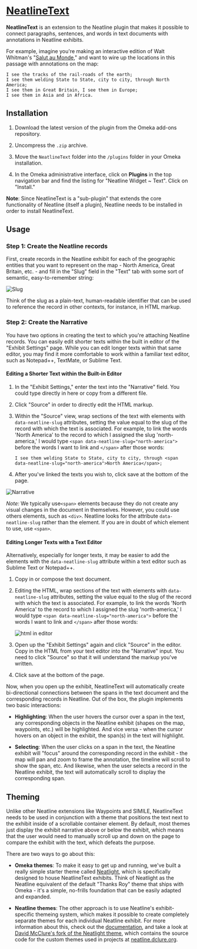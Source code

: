 # [NeatlineText][plugin]

**NeatlineText** is an extension to the Neatline plugin that makes it possible to connect paragraphs, sentences, and words in text documents with annotations in Neatline exhibits.

For example, imagine you're making an interactive edition of Walt Whitman's "[Salut au Monde][salut-au-monde]," and want to wire up the locations in this passage with annotations on the map:

```
I see the tracks of the rail-roads of the earth;
I see them welding State to State, city to city, through North America;
I see them in Great Britain, I see them in Europe;
I see them in Asia and in Africa.
```

## Installation

  1. Download the latest version of the plugin from the Omeka add-ons repository.

  1. Uncompress the `.zip` archive.

  1. Move the `NeatlineText` folder into the `/plugins` folder in your Omeka installation.

  1. In the Omeka administrative interface, click on **Plugins** in the top navigation bar and find the listing for "Neatline Widget ~ Text". Click on "Install."

  **Note**: Since NeatlineText is a "sub-plugin" that extends the core functionality of Neatline (itself a plugin), Neatline needs to be installed in order to install NeatlineText.


## Usage

### Step 1: Create the Neatline records

First, create records in the Neatline exhibit for each of the geographic entities that you want to represent on the map - North America, Great Britain, etc. - and fill in the "Slug" field in the "Text" tab with some sort of semantic, easy-to-remember string:

![Slug](http://neatline.org/wp-content/uploads/2014/06/neatlinetext.slug_.jpg)

Think of the slug as a plain-text, human-readable identifier that can be used to reference the record in other contexts, for instance, in HTML markup.

### Step 2: Create the Narrative

You have two options in creating the text to which you're attaching Neatline records. You can easily edit shorter texts within the built in editor of the "Exhibit Settings" page. While you can edit longer texts within that same editor, you may find it more comfortable to work within a familiar text editor, such as Notepad++, TextMate, or Sublime Text.

#### Editing a Shorter Text within the Built-in Editor

1. In the "Exhibit Settings," enter the text into the "Narrative" field. You could type directly in here or copy from a different file.
2. Click "Source" in order to directly edit the HTML markup.
3. Within the "Source" view, wrap sections of the text with elements with `data-neatline-slug` attributes, setting the value equal to the slug of the record with which the text is associated. For example, to link the words 'North America' to the record to which I assigned the slug 'north-america,' I would type `<span data-neatline-slug="north-america">` before the words I want to link and `</span>` after those words:

    ```
    I see them welding State to State, city to city, through <span data-neatline-slug="north-america">North America</span>;
    ```

4. After you've linked the texts you wish to, click save at the bottom of the page.

![Narrative](http://neatline.org/wp-content/uploads/2014/06/neatlinetext.html.inline.png)

*Note:* We typically use`<span>` elements because they do not create any visual changes in the document in themselves. However, you could use others elements, such as `<div>`. Neatline looks for the attribute `data-neatline-slug` rather than the element. If you are in doubt of which element to use, use `<span>`.

#### Editing Longer Texts with a Text Editor

Alternatively, especially for longer texts, it may be easier to add the elements with the `data-neatline-slug` attribute within a text editor such as Sublime Text or Notepad++.

1. Copy in or compose the text document.
2. Editing the HTML, wrap sections of the text with elements with `data-neatline-slug` attributes, setting the value equal to the slug of the record with which the text is associated. For example, to link the words 'North America' to the record to which I assigned the slug 'north-america,' I would type `<span data-neatline-slug="north-america">` before the words I want to link and `</span>` after those words:

    ![html in editor](http://neatline.org/wp-content/uploads/2014/06/neatlinetext.html.png)

3. Open up the "Exhibit Settings" again and click "Source" in the editor. Copy in the HTML from your text editor into the "Narrative" input. You need to click "Source" so that it will understand the markup you've written.
4. Click save at the bottom of the page.

Now, when you open up the exhibit, NeatlineText will automatically create bi-directional connections between the spans in the text document and the corresponding records in Neatline. Out of the box, the plugin implements two basic interactions:

  - **Highlighting**: When the user hovers the cursor over a span in the text, any corresponding objects in the Neatline exhibit (shapes on the map, waypoints, etc.) will be highlighted. And vice versa - when the cursor hovers on an object in the exhibit, the span(s) in the text will highlight.

  - **Selecting**: When the user clicks on a span in the text, the Neatline exhibit will "focus" around the corresponding record in the exhibit - the map will pan and zoom to frame the annotation, the timeline will scroll to show the span, etc. And likewise, when the user selects a record in the Neatline exhibit, the text will automatically scroll to display the corresponding span.

## Theming

Unlike other Neatline extensions like Waypoints and SIMILE, NeatlineText needs to be used in conjunction with a theme that positions the text next to the exhibit inside of a scrollable container element. By default, most themes just display the exhibit narrative above or below the exhibit, which means that the user would need to manually scroll up and down on the page to compare the exhibit with the text, which defeats the purpose.

There are two ways to go about this:

  - **Omeka themes**: To make it easy to get up and running, we've built a really simple starter theme called [Neatlight][neatlight], which is specifically designed to house NeatlineText exhibits. Think of Neatlight as the Neatline equivalent of the default "Thanks Roy" theme that ships with Omeka - it's a simple, no-frills foundation that can be easily adapted and expanded.

  - **Neatline themes**: The other approach is to use Neatline's exhibit-specific themeing system, which makes it possible to create completely separate themes for each individual Neatline exhibit. For more information about this, check out the [documentation][theme_docs], and take a look at [David McClure's fork of the Neatlight theme][neatlight-mcclure], which contains the source code for the custom themes used in projects at [neatline.dclure.org][neatline-dclure].

[plugin]: http://omeka.org/add-ons/plugins/neatlinetext
[salut-au-monde]: http://www.bartelby.com/142/74.html
[neatlight]: https://github.com/scholarslab/neatlight
[neatlight-mcclure]: https://github.com/davidmcclure/neatlight/tree/master/neatline/exhibits/themes
[neatline-dclure]: http://neatline.dclure.org
[theme_docs]: http://www.scholarslab.org/geospatial-and-temporal/theming-neatline-exhibits
